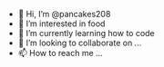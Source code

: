 - 👋 Hi, I’m @pancakes208
- 👀 I’m interested in food
- 🌱 I’m currently learning how to code
- 💞️ I’m looking to collaborate on ...
- 📫 How to reach me ...

<!---
pancakes208/pancakes208 is a ✨ special ✨ repository because its `README.md` (this file) appears on your GitHub profile.
You can click the Preview link to take a look at your changes.
--->
